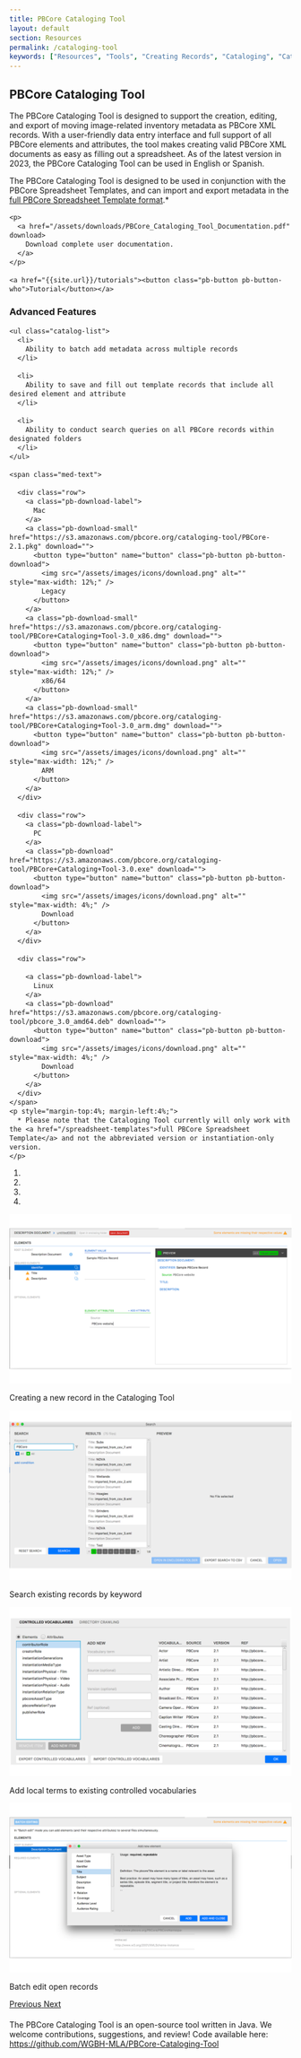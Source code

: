```yaml
---
title: PBCore Cataloging Tool
layout: default
section: Resources
permalink: /cataloging-tool
keywords: ["Resources", "Tools", "Creating Records", "Cataloging", "Cataloging Tool"]
---
```

<div class="row">
  <div class="col-md-12">
    <h2 class="red title bold">
      PBCore Cataloging Tool
    </h2>
  </div>
</div>
<div class="row">
  <div class="col-md-6 index-text" style="margin-bottom: 4%;">
    <p class="">
      The PBCore Cataloging Tool is designed to support the creation, editing, and export of moving image-related inventory metadata as PBCore XML records. With a user-friendly data entry interface and full support of all PBCore elements and attributes, the tool makes creating valid PBCore XML documents as easy as filling out
      a spreadsheet. As of the latest version in 2023, the PBCore Cataloging Tool can be used in English or Spanish.
    </p>
    <p>
      The PBCore Cataloging Tool is designed to be used in conjunction with the PBCore Spreadsheet Templates, and can import and export metadata in the <a href="/spreadsheet-templates">full PBCore Spreadsheet Template format</a>.*
    </p>

    <p>
      <a href="/assets/downloads/PBCore_Cataloging_Tool_Documentation.pdf" download>
        Download complete user documentation.
      </a>
    </p>

    <a href="{{site.url}}/tutorials"><button class="pb-button pb-button-who">Tutorial</button></a>
  </div>

  <div class="col-md-6">
    <h3 class="bold">
      Advanced Features
    </h3>

    <ul class="catalog-list">
      <li>
        Ability to batch add metadata across multiple records
      </li>

      <li>
        Ability to save and fill out template records that include all desired element and attribute
      </li>

      <li>
        Ability to conduct search queries on all PBCore records within designated folders
      </li>
    </ul>

    <span class="med-text">

      <div class="row">
        <a class="pb-download-label">
          Mac
        </a>
        <a class="pb-download-small" href="https://s3.amazonaws.com/pbcore.org/cataloging-tool/PBCore-2.1.pkg" download="">
          <button type="button" name="button" class="pb-button pb-button-download">
            <img src="/assets/images/icons/download.png" alt="" style="max-width: 12%;" />
            Legacy
          </button>
        </a>
        <a class="pb-download-small" href="https://s3.amazonaws.com/pbcore.org/cataloging-tool/PBCore+Cataloging+Tool-3.0_x86.dmg" download="">      
          <button type="button" name="button" class="pb-button pb-button-download">
            <img src="/assets/images/icons/download.png" alt="" style="max-width: 12%;" />
            x86/64
          </button>
        </a>
        <a class="pb-download-small" href="https://s3.amazonaws.com/pbcore.org/cataloging-tool/PBCore+Cataloging+Tool-3.0_arm.dmg" download="">      
          <button type="button" name="button" class="pb-button pb-button-download">
            <img src="/assets/images/icons/download.png" alt="" style="max-width: 12%;" />
            ARM
          </button>        
        </a>
      </div>

      <div class="row">
        <a class="pb-download-label">
          PC
        </a>
        <a class="pb-download" href="https://s3.amazonaws.com/pbcore.org/cataloging-tool/PBCore+Cataloging+Tool-3.0.exe" download="">
          <button type="button" name="button" class="pb-button pb-button-download">
            <img src="/assets/images/icons/download.png" alt="" style="max-width: 4%;" />
            Download
          </button>
        </a>
      </div>

      <div class="row">

        <a class="pb-download-label">
          Linux
        </a>
        <a class="pb-download" href="https://s3.amazonaws.com/pbcore.org/cataloging-tool/pbcore_3.0_amd64.deb" download="">
          <button type="button" name="button" class="pb-button pb-button-download">
            <img src="/assets/images/icons/download.png" alt="" style="max-width: 4%;" />
            Download
          </button>
        </a>
      </div>
    </span>
    <p style="margin-top:4%; margin-left:4%;">
      * Please note that the Cataloging Tool currently will only work with the <a href="/spreadsheet-templates">full PBCore Spreadsheet Template</a> and not the abbreviated version or instantiation-only version.
    </p>

  </div>
</div>

<div class="row">
  <div class="col-md-8">
    <div id="carouselExampleIndicators" class="carousel slide" data-ride="carousel" data-interval="false">
      <ol class="carousel-indicators">
        <li data-target="#carouselExampleIndicators" data-slide-to="0" class="active"></li>
        <li data-target="#carouselExampleIndicators" data-slide-to="1"></li>
        <li data-target="#carouselExampleIndicators" data-slide-to="2"></li>
        <li data-target="#carouselExampleIndicators" data-slide-to="3"></li>
      </ol>
      <div class="carousel-inner">
        <div class="carousel-item active">
          <img class="d-block w-100" src="/assets/images/pbcore_cataloging_tool_1.png" alt="First slide">
          <div class="carousel-caption d-none d-md-block red-back">
            <p class="white">Creating a new record in the Cataloging Tool</p>
          </div>
        </div>
        <div class="carousel-item">
          <img class="d-block w-100" src="/assets/images/pbcore_cataloging_tool_2.png" alt="Second slide">
          <div class="carousel-caption d-none d-md-block red-back">
            <p class="white">Search existing records by keyword</p>
          </div>
        </div>
        <div class="carousel-item">
          <img class="d-block w-100" src="/assets/images/pbcore_cataloging_tool_3.png" alt="Third slide">
          <div class="carousel-caption d-none d-md-block red-back">
            <p class="white">Add local terms to existing controlled vocabularies</p>
          </div>
        </div>
        <div class="carousel-item">
          <img class="d-block w-100" src="/assets/images/pbcore_cataloging_tool_4.png" alt="Fourth slide">
          <div class="carousel-caption d-none d-md-block red-back">
            <p class="white">Batch edit open records</p>
          </div>
        </div>
      </div>
      <a class="carousel-control-prev" href="#carouselExampleIndicators" role="button" data-slide="prev">
        <span class="carousel-control-prev-icon" aria-hidden="true"></span>
        <span class="sr-only">Previous</span>
      </a>
      <a class="carousel-control-next" href="#carouselExampleIndicators" role="button" data-slide="next">
        <span class="carousel-control-next-icon" aria-hidden="true"></span>
        <span class="sr-only">Next</span>
      </a>
    </div>
  </div>
  <div class="col-md-6">
  </div>
</div>

<div class="row"  style="margin-top:4%;">
  <div class="col-md-12">
    The PBCore Cataloging Tool is an open-source tool written in Java. We welcome contributions, suggestions, and review! Code available here: <a href="https://github.com/WGBH-MLA/PBCore-Cataloging-Tool">https://github.com/WGBH-MLA/PBCore-Cataloging-Tool</a>
  </div>
</div>
